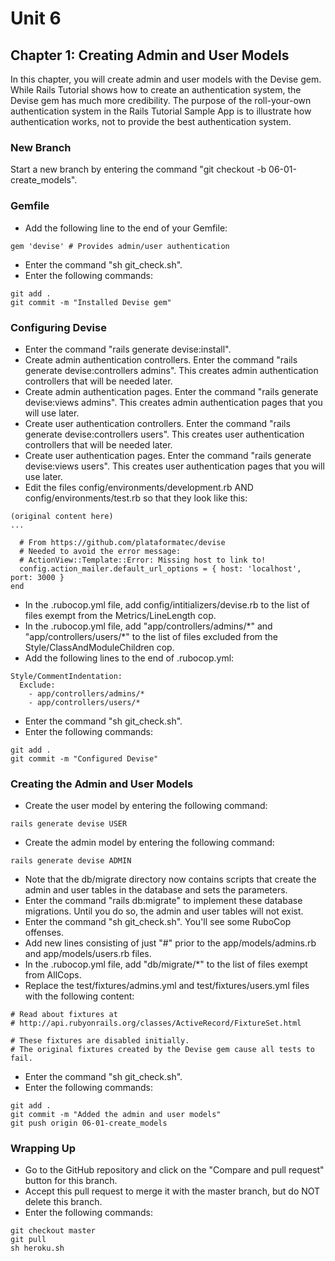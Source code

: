 # Unit 6
## Chapter 1: Creating Admin and User Models

In this chapter, you will create admin and user models with the Devise gem.  While Rails Tutorial shows how to create an authentication system, the Devise gem has much more credibility.  The purpose of the roll-your-own authentication system in the Rails Tutorial Sample App is to illustrate how authentication works, not to provide the best authentication system.

### New Branch
Start a new branch by entering the command "git checkout -b 06-01-create_models".

### Gemfile
* Add the following line to the end of your Gemfile:
```
gem 'devise' # Provides admin/user authentication
```
* Enter the command "sh git_check.sh".
* Enter the following commands:
```
git add .
git commit -m "Installed Devise gem"
```

### Configuring Devise
* Enter the command "rails generate devise:install".
* Create admin authentication controllers.  Enter the command "rails generate devise:controllers admins".  This creates admin authentication controllers that will be needed later.
* Create admin authentication pages.  Enter the command "rails generate devise:views admins".  This creates admin authentication pages that you will use later.
* Create user authentication controllers.  Enter the command "rails generate devise:controllers users".  This creates user authentication controllers that will be needed later.
* Create user authentication pages.  Enter the command "rails generate devise:views users".  This creates user authentication pages that you will use later.
* Edit the files config/environments/development.rb AND config/environments/test.rb so that they look like this:

```
(original content here)
...

  # From https://github.com/plataformatec/devise
  # Needed to avoid the error message:
  # ActionView::Template::Error: Missing host to link to!
  config.action_mailer.default_url_options = { host: 'localhost', port: 3000 }
end
```
* In the .rubocop.yml file, add config/intitializers/devise.rb to the list of files exempt from the Metrics/LineLength cop.
* In the .rubocop.yml file, add "app/controllers/admins/\*" and "app/controllers/users/\*" to the list of files excluded from the Style/ClassAndModuleChildren cop.
* Add the following lines to the end of .rubocop.yml:
```
Style/CommentIndentation:
  Exclude:
    - app/controllers/admins/*
    - app/controllers/users/*
```

* Enter the command "sh git_check.sh".
* Enter the following commands:
```
git add .
git commit -m "Configured Devise"
```
### Creating the Admin and User Models
* Create the user model by entering the following command:
```
rails generate devise USER
```
* Create the admin model by entering the following command:
```
rails generate devise ADMIN
```
* Note that the db/migrate directory now contains scripts that create the admin and user tables in the database and sets the parameters.
* Enter the command "rails db:migrate" to implement these database migrations.  Until you do so, the admin and user tables will not exist.
* Enter the command "sh git_check.sh".  You'll see some RuboCop offenses.
* Add new lines consisting of just "#" prior to the app/models/admins.rb and app/models/users.rb files.
* In the .rubocop.yml file, add "db/migrate/*" to the list of files exempt from AllCops.
* Replace the test/fixtures/admins.yml and test/fixtures/users.yml files with the following content:
```
# Read about fixtures at
# http://api.rubyonrails.org/classes/ActiveRecord/FixtureSet.html

# These fixtures are disabled initially.
# The original fixtures created by the Devise gem cause all tests to fail.
```
* Enter the command "sh git_check.sh".
* Enter the following commands:
```
git add .
git commit -m "Added the admin and user models"
git push origin 06-01-create_models
```

### Wrapping Up
* Go to the GitHub repository and click on the "Compare and pull request" button for this branch.
* Accept this pull request to merge it with the master branch, but do NOT delete this branch.
* Enter the following commands:
```
git checkout master
git pull
sh heroku.sh
```
